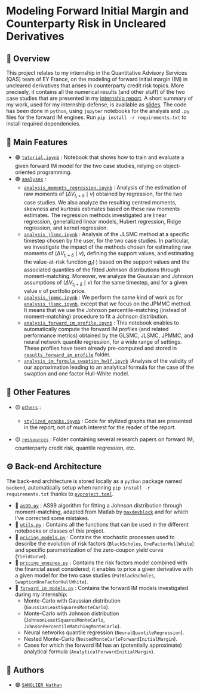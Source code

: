 # Modeling Forward Initial Margin and Counterparty Risk in Uncleared Derivatives

## 📘 Overview 
This project relates to my internship in the Quantitative Advisory Services (QAS) team of EY France, on the modeling of forward initial margin (IM) in uncleared derivatives that arises in counterparty credit risk topics. More precisely, it contains all the numerical results (and other stuff) of the two case studies that are presented in my [internship report](report.pdf). A short summary of my work, used for my internship defense, is available as [slides](report.pdf). The code has been done in `python`, using `jupyter` notebooks for the analysis and `.py` files for the forward IM engines. Run `pip install -r requirements.txt` to install required dependencies.

## 🚀 Main Features
- 🟢 [`tutorial.ipynb`](tutorial.ipynb) : Notebook that shows how to train and evaluate a given forward IM model for the two case studies, relying on object-oriented programming.
- 🟢 [`analyses`](analyses/) : 
    - [`analysis_moments_regression.ipynb`](analyses/analysis_moments_regression.ipynb) : Analysis of the estimation of raw moments of $\left(\Delta V_{t_i+\delta} \mid v\right)$ obtained by regression, for the two case studies. We also analyze the resulting centred moments, skewness and kurtosis estimates based on these raw moments estimates. The regression methods investigated are linear regression, generalized linear models, Hubert regression, Ridge regression, and kernel regression.
    - [`analysis_jlsmc.ipynb`](analyses/analysis_jlsmc.ipynb) : Analysis of the JLSMC method at a specific timestep chosen by the user, for the two case studies. In particular, we investigate the impact of the methods chosen for estimating raw moments of $\left(\Delta V_{t_i+\delta} \mid v\right)$, defining the support values, and estimating the value-at-risk function $g_i(\cdot)$ based on the support values and the associated quantiles of the fitted Johnson distributions through moment-matching. Moreover, we analyze the Gaussian and Johnson assumptions of $\left(\Delta V_{t_i+\delta} \mid v\right)$ for the same timestep, and for a given value $v$ of portfolio price.
    - [`analysis_jpmmc.ipynb`](analyses/analysis_jpmmc.ipynb) : We perform the same kind of work as for [`analysis_jlsmc.ipynb`](analysis_jlsmc.ipynb), except that we focus on the JPMMC method. It means that we use the Johnson percentile-matching (instead of moment-matching) procedure to fit a Johnson distribution.
    - [`analysis_forward_im_profile.ipynb`](analyses/analysis_forward_im_profile.ipynb) : This notebook enables to automatically compute the forward IM profiles (and related performance metrics) obtained by the GLSMC, JLSMC, JPMMC, and neural network quantile regression, for a wide range of settings. These profiles have been already pre-computed and stored in [`results_forward_im_profile`](analyses/results_forward_im_profile/) folder.
    - [`analysis_im_formula_swaption_hw1f.ipynb`](analyses/analysis_im_formula_swaption_hw1f.ipynb) :Analysis of the validity of our approximation leading to an analytical formula for the case of the swaption and one factor Hull-White model.

## 📑 Other Features

- 🟡 [`others`](others/) : 
    - [`stylized_graphs.ipynb`](others/stylized_graphs.ipynb) : Code for stylized graphs that are presented in the report, not of much interest for the reader of the report.

- 🟡 [`ressources`](ressources/) : Folder containing several research papers on forward IM, counterparty credit risk, quantile regression, etc.

## ⚙️ Back-end Architecture
The back-end architecture is stored locally as a `python` package named `backend`, automatically setup when running `pip install -r requirements.txt` thanks to [`pyproject.toml`](pyproject.toml).
- 🔵 [`as99.py`](as99.py) : AS99 algorithm for fitting a Johnson distribution through moment-matching, adapted from Matlab by [`maxdevblock`](https://github.com/maxdevblock) and for which I've corrected some mistakes.
- 🔵 [`utils.py`](utils.py) : Contains all the functions that can be used in the different notebooks or classes of this project.
- 🔵 [`pricing_models.py`](pricing_models.py) : Contains the stochastic processes used to describe the evolution of risk factors (`BlackScholes`, `OneFactorHullWhite`) and specific parametrization of the zero-coupon yield curve (`YieldCurve`).
- 🔵 [`pricing_engines.py`](pricing_engines.py) : Contains the risk factors model combined with the financial asset considered; it enables to price a given derivative with a given model for the two case studies (`PutBlackScholes`, `SwaptionOneFactorHullWhite`).
- 🔵 [`forward_im_models.py`](forward_im_models.py) : Contains the forward IM models investigated during my internship:
    - Monte-Carlo with Gaussian distribution (`GaussianLeastSquaresMonteCarlo`).
    - Monte-Carlo with Johnson distribution (`JohnsonLeastSquaresMonteCarlo`, `JohnsonPercentileMatchingMonteCarlo`).
    - Neural networks quantile regression (`NeuralQuantileRegression`).
    - Nested Monte-Carlo (`NestedMonteCarloForwardInitialMargin`).
    - Cases for which the forward IM has an (potentially approximate) analytical formula (`AnalyticalForwardInitialMargin`).

## 👤 Authors
- 🟣 [`SANGLIER Nathan`](https://github.com/Nathan-Sanglier)